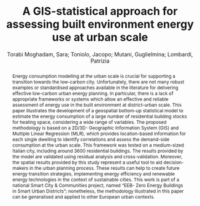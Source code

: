---
layout: technique
title: "A GIS-statistical approach for assessing built environment energy use at urban scale"
classifications:
    system_type: "False"
    technique: "False"
    design_study: "False"
    evaluation: "False"
    data: "False"
    analysis: "True"
    generation: "False"
    curation_and_transformation: "False"
    management: "False"
    modeling: "True"
    urban_analysis: "True"
    visualization: "False"
    sunlight_access: "False"
    wind_ventilation: "False"
    view_impact: "False"
    energy: "True"
    damage_and_disaster_management: "False"
    climate: "False"
    sound: "False"
    property_cadastre: "False"
    other_use: "False"
    lookup: "False"
    browse: "False"
    locate: "True"
    explore: "False"
    identify: "True"
    compare: "False"
    summarize: "True"
    distribution: "True"
    trends: "False"
    outliers: "False"
    extremes: "False"
    features: "False"
    target_discovery: "False"
    target_access: "True"
    spatial_relation: "True"
    buildings: "True"
    streets: "False"
    nature: "False"
    uniform_discretization: "False"
    structural_subdivision: "False"
    univariate: "True"
    multivariate: "False"
    volumetric: "False"
    temporal: "False"
    sensing: "False"
    statistical: "True"
    simulation_based: "False"
    learning_based: "False"
    surveyed: "False"
    site: "False"
    block: "False"
    multi_block: "False"
    city: "True"
    va_wo_model: "False"
    post_model: "True"
    model_integrated: "False"
    assisted_models: "False"
    overlay: "True"
    embedded: "False"
    linked: "False"
    temporal_jx: "False"
    spatial_jx: "False"
    filter: "False"
    aggregate: "False"
    embed: "False"
    glyphs: "False"
    bar_charts: "False"
    scatterplots: "True"
    linegraphs: "False"
    matrix: "True"
    grid: "False"
    boxplot: "False"
    parallel_coordinates: "False"
    map_2d: "True"
    map_3d: "True"
    walking: "False"
    steering: "False"
    selection_based: "False"
    manipulation_based: "True"
    distortion: "False"
    ghosting: "False"
    culling: "False"
    birds_view: "True"
    multi_view: "False"
    assisted_steering: "False"
    other: "False"
    vr_cave: "False"
    ar: "False"
    desktop: "True"
    mobile: "False"
    case_study: "True"
    user_study: "False"
    statistical_evaluation: "True"
    expert_interviews: "False"
key: "FKYBNLHC"
item_type: "journalArticle"
publication_year: "2018"
author: "Torabi Moghadam, Sara; Toniolo, Jacopo; Mutani, Guglielmina; Lombardi, Patrizia"
publication_title: "Sustainable Cities and Society"
isbn: "nan"
issn: "22106707"
doi: "10.1016/j.scs.2017.10.002"
url_paper: "https://linkinghub.elsevier.com/retrieve/pii/S2210670717303311"
abstract_note: "nan"
date_added: "2023-01-30 00:06:28"
date_modified: "2023-01-30 00:06:28"
access_date: "2023-01-30 00:06:28"
pages: "70-84"
num_pages: "nan"
issue: "nan"
volume: "37.0"
number_of_volumes: "nan"
journal_abbreviation: "Sustainable Cities and Society"
short_title: "nan"
series: "nan"
series_number: "nan"
series_text: "nan"
series_title: "nan"
publisher: "nan"
place: "nan"
language: "en"
rights: "nan"
type: "nan"
archive: "nan"
archive_location: "nan"
library_catalog: "DOI.org (Crossref)"
call_number: "nan"
extra: "nan"
notes: "nan"
link_attachments: "nan"
manual_tags: "nan"
automatic_tags: "nan"
editor: "nan"
series_editor: "nan"
translator: "nan"
contributor: "nan"
attorney_agent: "nan"
book_author: "nan"
cast_member: "nan"
commenter: "nan"
composer: "nan"
cosponsor: "nan"
counsel: "nan"
interviewer: "nan"
producer: "nan"
recipient: "nan"
reviewed_author: "nan"
scriptwriter: "nan"
words_by: "nan"
guest: "nan"
number: "nan"
edition: "nan"
running_time: "nan"
scale: "nan"
medium: "nan"
artwork_size: "nan"
filing_date: "nan"
application_number: "nan"
assignee: "nan"
issuing_authority: "nan"
country: "nan"
meeting_name: "nan"
conference_name: "nan"
court: "nan"
references: "nan"
reporter: "nan"
legal_status: "nan"
priority_numbers: "nan"
programming_language: "nan"
version: "nan"
system: "nan"
code: "nan"
code_number: "nan"
section: "nan"
session: "nan"
committee: "nan"
history: "nan"
legislative_body: "nan"
abstract: "Energy consumption modelling at the urban scale is crucial for supporting a transition towards the low-carbon city. Unfortunately, there are not many robust examples or standardised approaches available in the literature for delivering effective low-carbon urban energy planning. In particular, there is a lack of appropriate frameworks or systems which allow an effective and reliable assessment of energy use in the built environment at district-urban scale. This paper illustrates the development of a geospatial bottom-up statistical model to estimate the energy consumption of a large number of residential building stocks for heating space, considering a wide range of variables. The proposed methodology is based on a 2D/3D- Geographic Information System (GIS) and Multiple Linear Regression (MLR), which provides location-based information for each single dwelling to identify correlations and assess the demand-side consumption at the urban scale. This framework was tested on a medium-sized Italian city, including around 3600 residential buildings. The results provided by the model are validated using residual analysis and cross-validation. Moreover, the spatial results provided by this study represent a useful tool to aid decision-makers in the urban planning process. These results can help to create future energy transition strategies, implementing energy efficiency and renewable energy technologies in the context of sustainable cities. This work is part of a national Smart City & Communities project, named “EEB- Zero Energy Buildings in Smart Urban Districts”; nonetheless, the methodology illustrated in this paper can be generalised and applied to other European urban contexts."
---